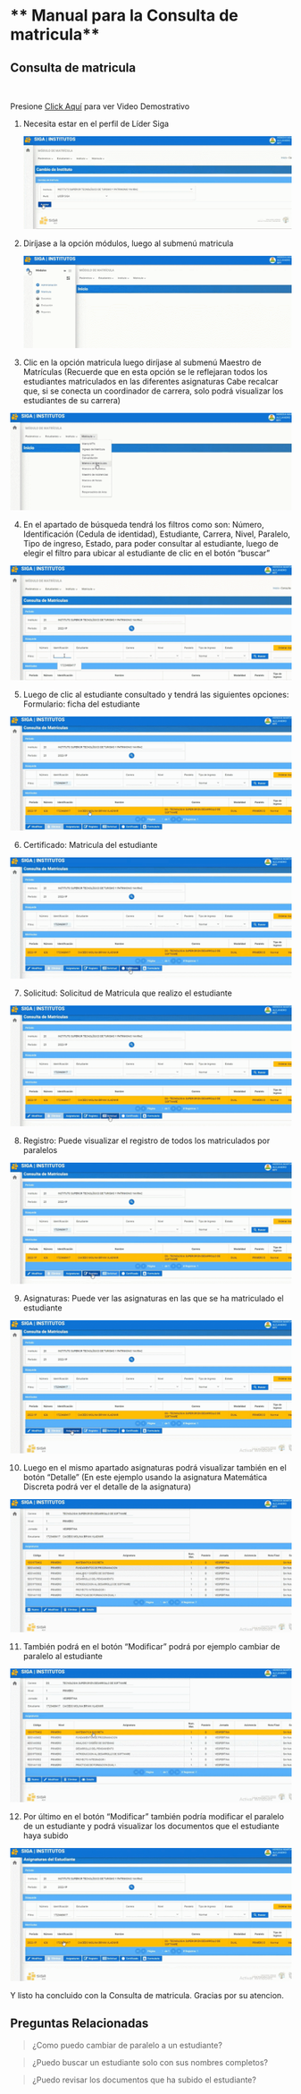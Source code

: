 # ** Manual para la Consulta de matricula**

## **Consulta de matricula**
<br>

Presione [Click Aquí](https://youtu.be/ptMUQ9rm2Tc) para ver Video Demostrativo
1. Necesita estar en el perfil de Líder Siga 

   ![CdM1.gif](CdM1.gif)

2. Diríjase a la opción módulos, luego al submenú matricula 

   ![CdM2.gif](CdM2.gif)
   
3. Clic en la opción matricula luego diríjase al submenú Maestro de Matrículas (Recuerde que en esta opción se le reflejaran todos los estudiantes matriculados en las diferentes asignaturas Cabe recalcar que, si se conecta un coordinador de carrera, solo podrá visualizar los estudiantes de su carrera)

  ![CdM3.gif](CdM3.gif)

4. En el apartado de búsqueda tendrá los filtros como son: Número, Identificación (Cedula de identidad), Estudiante, Carrera, Nivel, Paralelo, Tipo de ingreso, Estado, para poder consultar al estudiante, luego de elegir el filtro para ubicar al estudiante de clic en el botón “buscar”

  ![CdM4.gif](CdM4.gif)

5. Luego de clic al estudiante consultado y tendrá las siguientes opciones:
Formulario: ficha del estudiante

  ![CdM5.gif](CdM5.gif)
  
6. Certificado: Matricula del estudiante

  ![Cdm6.gif](Cdm6.gif)

7. Solicitud: Solicitud de Matricula que realizo el estudiante 

  ![CdM7.gif](CdM7.gif)

8. Registro: Puede visualizar el registro de todos los matriculados por paralelos

  ![CdM8.gif](CdM8.gif)

9. Asignaturas: Puede ver las asignaturas en las que se ha matriculado el estudiante 

  ![Cdm9.gif](Cdm9.gif)

10. Luego en el mismo apartado asignaturas podrá visualizar también en el botón “Detalle” (En este ejemplo usando la asignatura Matemática Discreta podrá ver el detalle de la asignatura)

  ![CdM10.gif](CdM10.gif)

11. También podrá en el botón “Modificar” podrá por ejemplo cambiar de paralelo al estudiante 

  ![CdM11.gif](CdM11.gif)

12. Por último en el botón “Modificar” también podría modificar el paralelo de un estudiante y podrá visualizar los documentos que el estudiante haya subido 

![CdM12.gif](CdM12.gif)

Y listo ha concluido con la Consulta de matricula.
Gracias por su atencion.

## **Preguntas Relacionadas**

> ¿Como puedo cambiar de paralelo a un estudiante?

> ¿Puedo buscar un estudiante solo con sus nombres completos?

> ¿Puedo revisar los documentos que ha subido el estudiante?

  
  

  



    
   